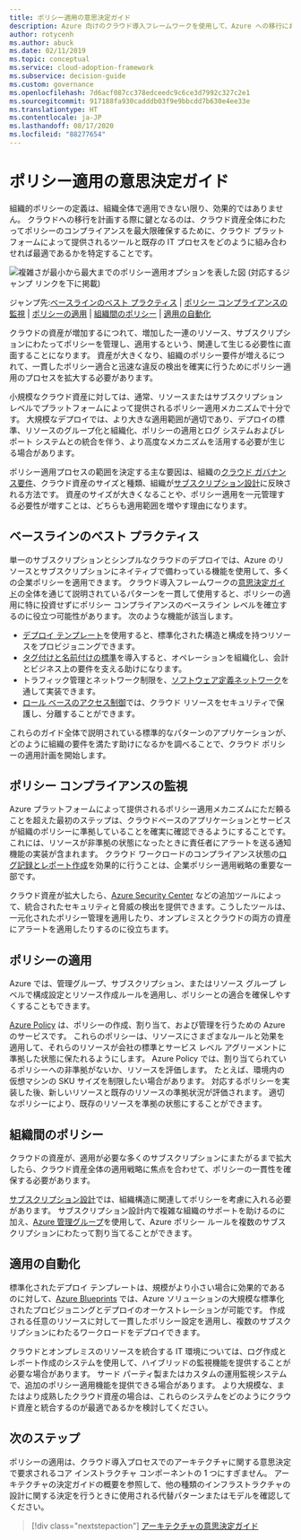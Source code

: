 ```yaml
---
title: ポリシー適用の意思決定ガイド
description: Azure 向けのクラウド導入フレームワークを使用して、Azure への移行におけるコア設計の優先度としての、ポリシー適用のサブスクリプションについて説明します。
author: rotycenh
ms.author: abuck
ms.date: 02/11/2019
ms.topic: conceptual
ms.service: cloud-adoption-framework
ms.subservice: decision-guide
ms.custom: governance
ms.openlocfilehash: 7d6acf087cc378edceedc9c6ce3d7992c327c2e1
ms.sourcegitcommit: 917188fa930cadddb03f9e9bbcdd7b630e4ee33e
ms.translationtype: HT
ms.contentlocale: ja-JP
ms.lasthandoff: 08/17/2020
ms.locfileid: "88277654"
---
```

# <a name="policy-enforcement-decision-guide"></a>ポリシー適用の意思決定ガイド

組織的ポリシーの定義は、組織全体で適用できない限り、効果的ではありません。 クラウドへの移行を計画する際に鍵となるのは、クラウド資産全体にわたってポリシーのコンプライアンスを最大限確保するために、クラウド プラットフォームによって提供されるツールと既存の IT プロセスをどのように組み合わせれば最適であるかを特定することです。

![複雑さが最小から最大までのポリシー適用オプションを表した図 (対応するジャンプ リンクを下に掲載)](../../_images/decision-guides/decision-guide-policy-enforcement.png)

ジャンプ先:[ベースラインのベスト プラクティス](#baseline-best-practices) | [ポリシー コンプライアンスの監視](#policy-compliance-monitoring) | [ポリシーの適用](#policy-enforcement) | [組織間のポリシー](#cross-organization-policy) | [適用の自動化](#automated-enforcement)

クラウドの資産が増加するにつれて、増加した一連のリソース、サブスクリプションにわたってポリシーを管理し、適用するという、関連して生じる必要性に直面することになります。 資産が大きくなり、組織のポリシー要件が増えるにつれて、一貫したポリシー適合と迅速な違反の検出を確実に行うためにポリシー適用のプロセスを拡大する必要があります。

小規模なクラウド資産に対しては、通常、リソースまたはサブスクリプション レベルでプラットフォームによって提供されるポリシー適用メカニズムで十分です。 大規模なデプロイでは、より大きな適用範囲が適切であり、デプロイの標準、リソースのグループ化と組織化、ポリシーの適用とログ システムおよびレポート システムとの統合を伴う、より高度なメカニズムを活用する必要が生じる場合があります。

ポリシー適用プロセスの範囲を決定する主な要因は、組織の[クラウド ガバナンス要件](../../govern/index.md)、クラウド資産のサイズと種類、組織が[サブスクリプション設計](../subscriptions/index.md)に反映される方法です。 資産のサイズが大きくなることや、ポリシー適用を一元管理する必要性が増すことは、どちらも適用範囲を増やす理由になります。

## <a name="baseline-best-practices"></a>ベースラインのベスト プラクティス

単一のサブスクリプションとシンプルなクラウドのデプロイでは、Azure のリソースとサブスクリプションにネイティブで備わっている機能を使用して、多くの企業ポリシーを適用できます。 クラウド導入フレームワークの[意思決定ガイド](../index.md)の全体を通じて説明されているパターンを一貫して使用すると、ポリシーの適用に特に投資せずにポリシー コンプライアンスのベースライン レベルを確立するのに役立つ可能性があります。 次のような機能が該当します。

- [デプロイ テンプレート](../resource-consistency/index.md)を使用すると、標準化された構造と構成を持つリソースをプロビジョニングできます。
- [タグ付けと名前付けの標準](../resource-tagging/index.md)を導入すると、オペレーションを組織化し、会計とビジネス上の要件を支える助けになります。
- トラフィック管理とネットワーク制限を、[ソフトウェア定義ネットワーク](../software-defined-network/index.md)を通して実装できます。
- [ロール ベースのアクセス制御](../identity/index.md)では、クラウド リソースをセキュリティで保護し、分離することができます。

これらのガイド全体で説明されている標準的なパターンのアプリケーションが、どのように組織の要件を満たす助けになるかを調べることで、クラウド ポリシーの適用計画を開始します。

## <a name="policy-compliance-monitoring"></a>ポリシー コンプライアンスの監視

Azure プラットフォームによって提供されるポリシー適用メカニズムにただ頼ることを超えた最初のステップは、クラウドベースのアプリケーションとサービスが組織のポリシーに準拠していることを確実に確認できるようにすることです。 これには、リソースが非準拠の状態になったときに責任者にアラートを送る通知機能の実装が含まれます。 クラウド ワークロードのコンプライアンス状態の[ログ記録とレポート作成](../logging-and-reporting/index.md)を効果的に行うことは、企業ポリシー適用戦略の重要な一部です。

クラウド資産が拡大したら、[Azure Security Center](/azure/security-center) などの追加ツールによって、統合されたセキュリティと脅威の検出を提供できます。こうしたツールは、一元化されたポリシー管理を適用したり、オンプレミスとクラウドの両方の資産にアラートを適用したりするのに役立ちます。

## <a name="policy-enforcement"></a>ポリシーの適用

Azure では、管理グループ、サブスクリプション、またはリソース グループ レベルで構成設定とリソース作成ルールを適用し、ポリシーとの適合を確保しやすくすることもできます。

[Azure Policy](/azure/governance/policy/overview) は、ポリシーの作成、割り当て、および管理を行うための Azure のサービスです。 これらのポリシーは、リソースにさまざまなルールと効果を適用して、それらのリソースが会社の標準とサービス レベル アグリーメントに準拠した状態に保たれるようにします。 Azure Policy では、割り当てられているポリシーへの非準拠がないか、リソースを評価します。 たとえば、環境内の仮想マシンの SKU サイズを制限したい場合があります。 対応するポリシーを実装した後、新しいリソースと既存のリソースの準拠状況が評価されます。 適切なポリシーにより、既存のリソースを準拠の状態にすることができます。

## <a name="cross-organization-policy"></a>組織間のポリシー

クラウドの資産が、適用が必要な多くのサブスクリプションにまたがるまで拡大したら、クラウド資産全体の適用戦略に焦点を合わせて、ポリシーの一貫性を確保する必要があります。

[サブスクリプション設計](../subscriptions/index.md)では、組織構造に関連してポリシーを考慮に入れる必要があります。 サブスクリプション設計内で複雑な組織のサポートを助けるのに加え、[Azure 管理グループ](../../ready/azure-best-practices/organize-subscriptions.md)を使用して、Azure ポリシー ルールを複数のサブスクリプションにわたって割り当てることができます。

## <a name="automated-enforcement"></a>適用の自動化

標準化されたデプロイ テンプレートは、規模がより小さい場合に効果的であるのに対して、[Azure Blueprints](/azure/governance/blueprints/overview) では、Azure ソリューションの大規模な標準化されたプロビジョニングとデプロイのオーケストレーションが可能です。 作成される任意のリソースに対して一貫したポリシー設定を適用し、複数のサブスクリプションにわたるワークロードをデプロイできます。

クラウドとオンプレミスのリソースを統合する IT 環境については、ログ作成とレポート作成のシステムを使用して、ハイブリッドの監視機能を提供することが必要な場合があります。 サード パーティ製またはカスタムの運用監視システムで、追加のポリシー適用機能を提供できる場合があります。 より大規模な、またはより成熟したクラウド資産の場合は、これらのシステムをどのようにクラウド資産と統合するのが最適であるかを検討してください。

## <a name="next-steps"></a>次のステップ

ポリシーの適用は、クラウド導入プロセスでのアーキテクチャに関する意思決定で要求されるコア インストラクチャ コンポーネントの 1 つにすぎません。 アーキテクチャの決定ガイドの概要を参照して、他の種類のインフラストラクチャの設計に関する決定を行うときに使用される代替パターンまたはモデルを確認してください。

> [!div class="nextstepaction"]
> [アーキテクチャの意思決定ガイド](../index.md)